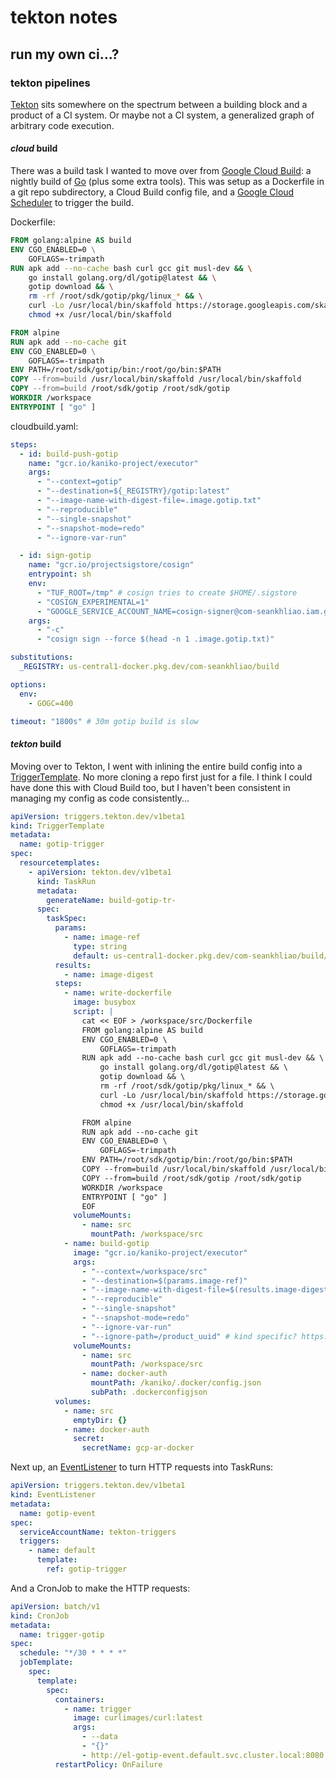 # tekton notes

## run my own ci...?

### tekton pipelines

[Tekton] sits somewhere on the spectrum between a building block and a product of a CI system.
Or maybe not a CI system, a generalized graph of arbitrary code execution.

#### _cloud_ build

There was a build task I wanted to move over from [Google Cloud Build]:
a nightly build of [Go] (plus some extra tools).
This was setup as a Dockerfile in a git repo subdirectory,
a Cloud Build config file,
and a [Google Cloud Scheduler] to trigger the build.

Dockerfile:

```dockerfile
FROM golang:alpine AS build
ENV CGO_ENABLED=0 \
    GOFLAGS=-trimpath
RUN apk add --no-cache bash curl gcc git musl-dev && \
    go install golang.org/dl/gotip@latest && \
    gotip download && \
    rm -rf /root/sdk/gotip/pkg/linux_* && \
    curl -Lo /usr/local/bin/skaffold https://storage.googleapis.com/skaffold/builds/latest/skaffold-linux-amd64 && \
    chmod +x /usr/local/bin/skaffold

FROM alpine
RUN apk add --no-cache git
ENV CGO_ENABLED=0 \
    GOFLAGS=-trimpath
ENV PATH=/root/sdk/gotip/bin:/root/go/bin:$PATH
COPY --from=build /usr/local/bin/skaffold /usr/local/bin/skaffold
COPY --from=build /root/sdk/gotip /root/sdk/gotip
WORKDIR /workspace
ENTRYPOINT [ "go" ]
```

cloudbuild.yaml:

```yaml
steps:
  - id: build-push-gotip
    name: "gcr.io/kaniko-project/executor"
    args:
      - "--context=gotip"
      - "--destination=${_REGISTRY}/gotip:latest"
      - "--image-name-with-digest-file=.image.gotip.txt"
      - "--reproducible"
      - "--single-snapshot"
      - "--snapshot-mode=redo"
      - "--ignore-var-run"

  - id: sign-gotip
    name: "gcr.io/projectsigstore/cosign"
    entrypoint: sh
    env:
      - "TUF_ROOT=/tmp" # cosign tries to create $HOME/.sigstore
      - "COSIGN_EXPERIMENTAL=1"
      - "GOOGLE_SERVICE_ACCOUNT_NAME=cosign-signer@com-seankhliao.iam.gserviceaccount.com"
    args:
      - "-c"
      - "cosign sign --force $(head -n 1 .image.gotip.txt)"

substitutions:
  _REGISTRY: us-central1-docker.pkg.dev/com-seankhliao/build

options:
  env:
    - GOGC=400

timeout: "1800s" # 30m gotip build is slow
```

#### _tekton_ build

Moving over to Tekton, I went with inlining the entire build config into a [TriggerTemplate].
No more cloning a repo first just for a file.
I think I could have done this with Cloud Build too,
but I haven't been consistent in managing my config as code consistently...

```yaml
apiVersion: triggers.tekton.dev/v1beta1
kind: TriggerTemplate
metadata:
  name: gotip-trigger
spec:
  resourcetemplates:
    - apiVersion: tekton.dev/v1beta1
      kind: TaskRun
      metadata:
        generateName: build-gotip-tr-
      spec:
        taskSpec:
          params:
            - name: image-ref
              type: string
              default: us-central1-docker.pkg.dev/com-seankhliao/build/gotip:latest
          results:
            - name: image-digest
          steps:
            - name: write-dockerfile
              image: busybox
              script: |
                cat << EOF > /workspace/src/Dockerfile
                FROM golang:alpine AS build
                ENV CGO_ENABLED=0 \
                    GOFLAGS=-trimpath
                RUN apk add --no-cache bash curl gcc git musl-dev && \
                    go install golang.org/dl/gotip@latest && \
                    gotip download && \
                    rm -rf /root/sdk/gotip/pkg/linux_* && \
                    curl -Lo /usr/local/bin/skaffold https://storage.googleapis.com/skaffold/builds/latest/skaffold-linux-amd64 && \
                    chmod +x /usr/local/bin/skaffold

                FROM alpine
                RUN apk add --no-cache git
                ENV CGO_ENABLED=0 \
                    GOFLAGS=-trimpath
                ENV PATH=/root/sdk/gotip/bin:/root/go/bin:$PATH
                COPY --from=build /usr/local/bin/skaffold /usr/local/bin/skaffold
                COPY --from=build /root/sdk/gotip /root/sdk/gotip
                WORKDIR /workspace
                ENTRYPOINT [ "go" ]
                EOF
              volumeMounts:
                - name: src
                  mountPath: /workspace/src
            - name: build-gotip
              image: "gcr.io/kaniko-project/executor"
              args:
                - "--context=/workspace/src"
                - "--destination=$(params.image-ref)"
                - "--image-name-with-digest-file=$(results.image-digest.path)"
                - "--reproducible"
                - "--single-snapshot"
                - "--snapshot-mode=redo"
                - "--ignore-var-run"
                - "--ignore-path=/product_uuid" # kind specific? https://github.com/GoogleContainerTools/kaniko/issues/2164
              volumeMounts:
                - name: src
                  mountPath: /workspace/src
                - name: docker-auth
                  mountPath: /kaniko/.docker/config.json
                  subPath: .dockerconfigjson
          volumes:
            - name: src
              emptyDir: {}
            - name: docker-auth
              secret:
                secretName: gcp-ar-docker
```

Next up, an [EventListener] to turn HTTP requests into TaskRuns:

```yaml
apiVersion: triggers.tekton.dev/v1beta1
kind: EventListener
metadata:
  name: gotip-event
spec:
  serviceAccountName: tekton-triggers
  triggers:
    - name: default
      template:
        ref: gotip-trigger
```

And a CronJob to make the HTTP requests:

```yaml
apiVersion: batch/v1
kind: CronJob
metadata:
  name: trigger-gotip
spec:
  schedule: "*/30 * * * *"
  jobTemplate:
    spec:
      template:
        spec:
          containers:
            - name: trigger
              image: curlimages/curl:latest
              args:
                - --data
                - "{}"
                - http://el-gotip-event.default.svc.cluster.local:8080
          restartPolicy: OnFailure
```

[Tekton]: https://tekton.dev/
[Go]: https://go.dev/
[Google Cloud Build]: https://cloud.google.com/build
[Google Cloud Scheduler]: https://cloud.google.com/scheduler
[TriggerTemplate]: https://tekton.dev/docs/triggers/triggertemplates/
[EventListener]: https://tekton.dev/docs/triggers/eventlisteners/
